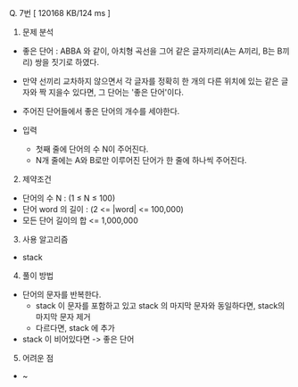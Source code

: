 Q. 7번 [ 120168 KB/124 ms ]

1. 문제 분석
- 좋은 단어 : ABBA 와 같이, 아치형 곡선을 그어 같은 글자끼리(A는 A끼리, B는 B끼리) 쌍을 짓기로 하였다. 
- 만약 선끼리 교차하지 않으면서 각 글자를 정확히 한 개의 다른 위치에 있는 같은 글자와 짝 지을수 있다면, 그 단어는 '좋은 단어'이다. 
- 주어진 단어들에서 좋은 단어의 개수를 세야한다.

- 입력
  - 첫째 줄에 단어의 수 N이 주어진다.
  - N개 줄에는 A와 B로만 이루어진 단어가 한 줄에 하나씩 주어진다.

2. 제약조건
- 단어의 수 N : (1 ≤ N ≤ 100)
- 단어 word 의 길이 : (2 <= |word| <= 100,000)
- 모든 단어 길이의 합 <= 1,000,000

3. 사용 알고리즘
- stack

4. 풀이 방법
- 단어의 문자를 반복한다.
  - stack 이 문자를 포함하고 있고 stack 의 마지막 문자와 동일하다면, stack의 마지막 문자 제거
  - 다르다면, stack 에 추가
- stack 이 비어있다면 -> 좋은 단어

5. 어려운 점
- ~